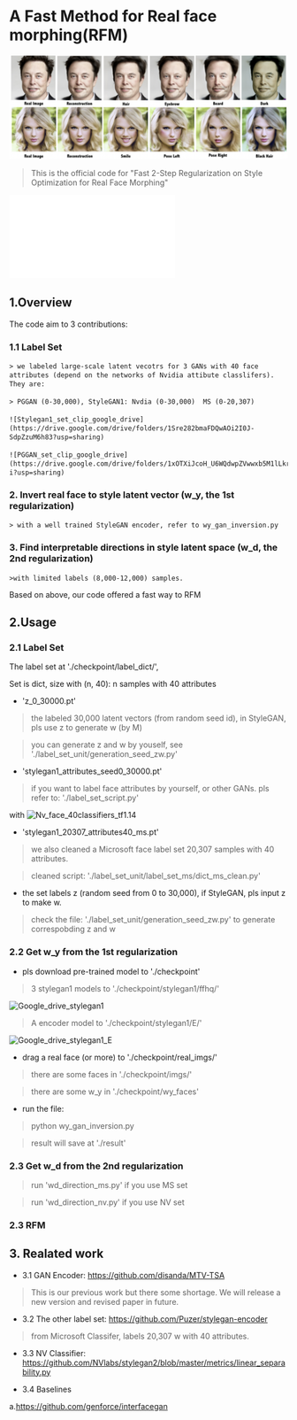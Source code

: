 # A Fast Method for Real face morphing(RFM)

![RFM](./checkpoint/img/rfm.png)

> This is the official code for "Fast 2-Step Regularization on Style Optimization for Real Face Morphing"

![中文](./readme_ch.md)

## 1.Overview

The code aim to 3 contributions:

### 1.1 Label Set
    
    > we labeled large-scale latent vecotrs for 3 GANs with 40 face attributes (depend on the networks of Nvidia attibute classlifers). They are:

    > PGGAN (0-30,000), StyleGAN1: Nvdia (0-30,000)  MS (0-20,307)

    ![Stylegan1_set_clip_google_drive](https://drive.google.com/drive/folders/1Sre282bmaFDQwAOi2I0J-SdpZzuM6h83?usp=sharing)

    ![PGGAN_set_clip_google_drive](https://drive.google.com/drive/folders/1xOTXiJcoH_U6WQdwpZVwwxb5M1lLkr-i?usp=sharing)

### 2. Invert real face to style latent vector (w_y, the 1st regularization)

    > with a well trained StyleGAN encoder, refer to wy_gan_inversion.py


### 3. Find interpretable directions in style latent space (w_d, the 2nd regularization)
    >with limited labels (8,000-12,000) samples. 

Based on above, our code offered a fast way to RFM


## 2.Usage

### 2.1 Label Set

The label set at './checkpoint/label_dict/', 

Set is dict, size with (n, 40): n samples with 40 attributes


- 'z_0_30000.pt' 

> the labeled 30,000 latent vectors (from random seed id), in StyleGAN, pls use z to generate w (by M)

> you can generate z and w by youself, see './label_set_unit/generation_seed_zw.py'


- 'stylegan1_attributes_seed0_30000.pt'

> if you want to label face attributes by yourself, or other GANs.  pls refer to: './label_set_script.py'

with ![Nv_face_40classifiers_tf1.14](https://drive.google.com/drive/folders/1fIDENM6TEWdIdftbEa-UkboYA-EdgU9W?usp=sharing)

- 'stylegan1_20307_attributes40_ms.pt'

> we also cleaned a Microsoft face label set 20,307 samples with 40 attributes. 

> cleaned script: './label_set_unit/label_set_ms/dict_ms_clean.py'

- the set labels z (random seed from 0 to 30,000), if StyleGAN, pls input z to make w.
>check the file: './label_set_unit/generation_seed_zw.py' to generate correspobding z and w


### 2.2 Get w_y from the 1st regularization

- pls download pre-trained model to './checkpoint'


> 3 stylegan1 models to './checkpoint/stylegan1/ffhq/'

![Google_drive_stylegan1](https://drive.google.com/drive/folders/1b87MzzOoEu8LO34AOl0AqcF6QT-sqzI9?usp=sharing)

> A encoder model to './checkpoint/stylegan1/E/'

![Google_drive_stylegan1_E](https://drive.google.com/drive/folders/1sFxht4JPC355u4UfWnK-GNdssNO0k2iM?usp=sharing)

- drag a real face (or more) to './checkpoint/real_imgs/'

> there are some faces in './checkpoint/imgs/'

> there are some w_y in './checkpoint/wy_faces'

- run the file:

> python wy_gan_inversion.py

> result will save at './result'


### 2.3 Get w_d from the 2nd regularization

> run 'wd_direction_ms.py'  if you use MS set

> run 'wd_direction_nv.py'  if you use NV set


### 2.3 RFM


## 3. Realated work

- 3.1 GAN Encoder: https://github.com/disanda/MTV-TSA 

> This is our previous work but there some shortage. We will release a new version and revised paper in future.

- 3.2 The other label set: https://github.com/Puzer/stylegan-encoder

> from Microsoft Classifer, labels 20,307 w with 40 attributes.

- 3.3 NV Classifier: https://github.com/NVlabs/stylegan2/blob/master/metrics/linear_separability.py

- 3.4 Baselines

a.https://github.com/genforce/interfacegan














